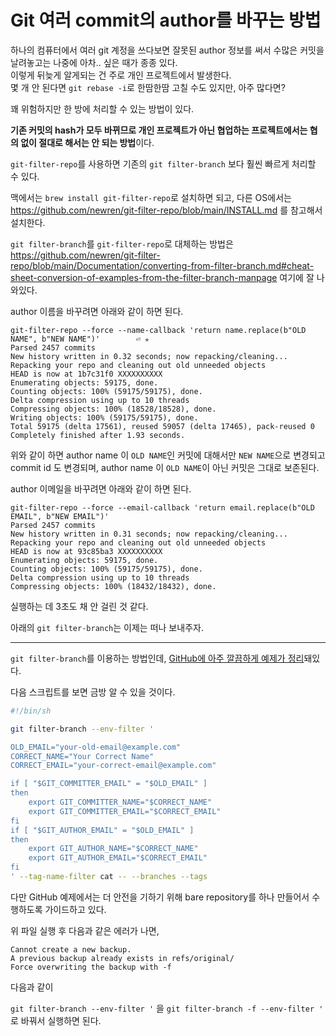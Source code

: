# Git 여러 commit의 author를 바꾸는 방법

하나의 컴퓨터에서 여러 git 계정을 쓰다보면 잘못된 author 정보를 써서 수많은 커밋을 날려놓고는 나중에 아차.. 싶은 때가 종종 있다.  
이렇게 뒤늦게 알게되는 건 주로 개인 프로젝트에서 발생한다.  
몇 개 안 된다면 `git rebase -i`로 한땀한땀 고칠 수도 있지만, 아주 많다면?

꽤 위험하지만 한 방에 처리할 수 있는 방법이 있다. 

**기존 커밋의 hash가 모두 바뀌므로 개인 프로젝트가 아닌 협업하는 프로젝트에서는 협의 없이 절대로 해서는 안 되는 방법**이다.

`git-filter-repo`를 사용하면 기존의 `git filter-branch` 보다 훨씬 빠르게 처리할 수 있다.

맥에서는 `brew install git-filter-repo`로 설치하면 되고, 다른 OS에서는 https://github.com/newren/git-filter-repo/blob/main/INSTALL.md 를 참고해서 설치한다.

`git filter-branch`를 `git-filter-repo`로 대체하는 방법은 https://github.com/newren/git-filter-repo/blob/main/Documentation/converting-from-filter-branch.md#cheat-sheet-conversion-of-examples-from-the-filter-branch-manpage 여기에 잘 나와있다.

author 이름을 바꾸려면 아래와 같이 하면 된다.

```
git-filter-repo --force --name-callback 'return name.replace(b"OLD NAME", b"NEW NAME")'        ⏎ ✭
Parsed 2457 commits
New history written in 0.32 seconds; now repacking/cleaning...
Repacking your repo and cleaning out old unneeded objects
HEAD is now at 1b7c31f0 XXXXXXXXXX
Enumerating objects: 59175, done.
Counting objects: 100% (59175/59175), done.
Delta compression using up to 10 threads
Compressing objects: 100% (18528/18528), done.
Writing objects: 100% (59175/59175), done.
Total 59175 (delta 17561), reused 59057 (delta 17465), pack-reused 0
Completely finished after 1.93 seconds.
```

위와 같이 하면 author name 이 `OLD NAME`인 커밋에 대해서만 `NEW NAME`으로 변경되고 commit id 도 변경되며, author name 이 `OLD NAME`이 아닌 커밋은 그대로 보존된다.

author 이메일을 바꾸려면 아래와 같이 하면 된다.

```
git-filter-repo --force --email-callback 'return email.replace(b"OLD EMAIL", b"NEW EMAIL")'
Parsed 2457 commits
New history written in 0.31 seconds; now repacking/cleaning...
Repacking your repo and cleaning out old unneeded objects
HEAD is now at 93c85ba3 XXXXXXXXXX
Enumerating objects: 59175, done.
Counting objects: 100% (59175/59175), done.
Delta compression using up to 10 threads
Compressing objects: 100% (18432/18432), done.
```

실행하는 데 3초도 채 안 걸린 것 같다.

아래의 `git filter-branch`는 이제는 떠나 보내주자.

---

`git filter-branch`를 이용하는 방법인데, [GitHub에 아주 깔끔하게 예제가 정리](https://help.github.com/en/github/using-git/changing-author-info)돼있다.

다음 스크립트를 보면 금방 알 수 있을 것이다.

```bash
#!/bin/sh

git filter-branch --env-filter '

OLD_EMAIL="your-old-email@example.com"
CORRECT_NAME="Your Correct Name"
CORRECT_EMAIL="your-correct-email@example.com"

if [ "$GIT_COMMITTER_EMAIL" = "$OLD_EMAIL" ]
then
    export GIT_COMMITTER_NAME="$CORRECT_NAME"
    export GIT_COMMITTER_EMAIL="$CORRECT_EMAIL"
fi
if [ "$GIT_AUTHOR_EMAIL" = "$OLD_EMAIL" ]
then
    export GIT_AUTHOR_NAME="$CORRECT_NAME"
    export GIT_AUTHOR_EMAIL="$CORRECT_EMAIL"
fi
' --tag-name-filter cat -- --branches --tags
```

다만 GitHub 예제에서는 더 안전을 기하기 위해 bare repository를 하나 만들어서 수행하도록 가이드하고 있다.

위 파일 실행 후 다음과 같은 에러가 나면,

```
Cannot create a new backup.
A previous backup already exists in refs/original/
Force overwriting the backup with -f
```

다음과 같이 

`git filter-branch --env-filter '` 을 `git filter-branch -f --env-filter '` 로 바꿔서 실행하면 된다.
